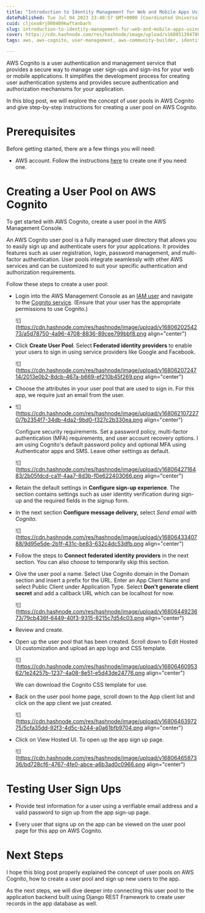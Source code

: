 ```yaml
---
title: "Introduction to Identity Management for Web and Mobile Apps Using AWS Cognito User Sign Ups"
datePublished: Tue Jul 04 2023 23:40:57 GMT+0000 (Coordinated Universal Time)
cuid: cljoxo8rj000409kwftanbarh
slug: introduction-to-identity-management-for-web-and-mobile-apps-using-aws-cognito-user-sign-ups
cover: https://cdn.hashnode.com/res/hashnode/image/upload/v1688513947880/31d3c8c2-dc21-444d-911a-f9c4bda6563e.png
tags: aws, aws-cognito, user-management, aws-community-builder, identity-management

---
```


AWS Cognito is a user authentication and management service that provides a secure way to manage user sign-ups and sign-ins for your web or mobile applications. It simplifies the development process for creating user authentication systems and provides secure authentication and authorization mechanisms for your application.

In this blog post, we will explore the concept of user pools in AWS Cognito and give step-by-step instructions for creating a user pool on AWS Cognito.

# Prerequisites

Before getting started, there are a few things you will need:

* AWS account. Follow the instructions [here](https://portal.aws.amazon.com/billing/signup) to create one if you need one.
    

# Creating a User Pool on AWS Cognito

To get started with AWS Cognito, create a user pool in the AWS Management Console.

An AWS Cognito user pool is a fully managed user directory that allows you to easily sign up and authenticate users for your applications. It provides features such as user registration, login, password management, and multi-factor authentication. User pools integrate seamlessly with other AWS services and can be customized to suit your specific authentication and authorization requirements.

Follow these steps to create a user pool:

* Login into the AWS Management Console as an [IAM user](https://docs.aws.amazon.com/singlesignon/latest/userguide/getting-started.html) and navigate to the [Cognito service](https://eu-west-1.console.aws.amazon.com/cognito/v2/home?region=eu-west-1). (Ensure that your user has the appropriate permissions to use Cognito.)
    
    ![](https://cdn.hashnode.com/res/hashnode/image/upload/v1680620254273/a5d78750-4a96-4708-8836-89cee799bbf8.png align="center")
    
* Click **Create User Pool**. Select **Federated identity providers** to enable your users to sign in using service providers like Google and Facebook.
    
    ![](https://cdn.hashnode.com/res/hashnode/image/upload/v1680620724714/2013e0b2-8dcb-467a-b669-ef210b45f269.png align="center")
    
* Choose the attributes in your user pool that are used to sign in. For this app, we require just an email from the user.
    
* ![](https://cdn.hashnode.com/res/hashnode/image/upload/v1680621072270/7b2354f7-34db-4da2-9bd0-f327c2b330ea.png align="center")
    
    Configure security requirements. Set a password policy, multi-factor authentication (MFA) requirements, and user account recovery options. I am using Cognito's default password policy and optional MFA using Authenticator apps and SMS. Leave other settings as default.
    
    ![](https://cdn.hashnode.com/res/hashnode/image/upload/v1680642716483/2b05fdcd-ca1f-4aa7-8d3b-f0e622403066.png align="center")
    
* Retain the default settings in **Configure sign-up experience**. The section contains settings such as user identity verification during sign-up and the required fields in the signup form.
    
* In the next section **Configure message delivery,** select *Send email with Cognito*.
    
    ![](https://cdn.hashnode.com/res/hashnode/image/upload/v1680643340788/9d95e5de-2b1f-431c-be83-632c4dc53dfb.png align="center")
    
* Follow the steps to **Connect federated identity providers** in the next section. You can also choose to temporarily skip this section.
    
* Give the user pool a name. Select Use Cognito domain in the Domain section and insert a prefix for the URL. Enter an App Client Name and select Public Client under Application Type. Select **Don't generate client secret** and add a callback URL which can be localhost for now.
    
    ![](https://cdn.hashnode.com/res/hashnode/image/upload/v1680644923673/79cb436f-6449-40f3-9315-8215c7d54c03.png align="center")
    
* Review and create.
    
* Open up the user pool that has been created. Scroll down to Edit Hosted UI customization and upload an app logo and CSS template.
    
    ![](https://cdn.hashnode.com/res/hashnode/image/upload/v1680646095362/1e24257b-1237-4a08-8e51-e5d43de24776.png align="center")
    
    We can download the Cognito CSS template for use.
    
* Back on the user pool home page, scroll down to the App client list and click on the app client we just created.
    
    ![](https://cdn.hashnode.com/res/hashnode/image/upload/v1680646397275/5cfa35dd-92f3-4d5c-b244-a0a61bfb9704.png align="center")
    
* Click on View Hosted UI. To open up the app sign up page.
    
    ![](https://cdn.hashnode.com/res/hashnode/image/upload/v1680646587336/bd728cf6-4767-4fe0-abce-a6b3ad0c0966.png align="center")
    

# Testing User Sign Ups

* Provide test information for a user using a verifiable email address and a valid password to sign up from the app sign-up page.
    
* Every user that signs up on the app can be viewed on the user pool page for this app on AWS Cognito.
    

# Next Steps

I hope this blog post properly explained the concept of user pools on AWS Cognito, how to create a user pool and sign up new users to the app.

As the next steps, we will dive deeper into connecting this user pool to the application backend built using Django REST Framework to create user records in the app database as well.
